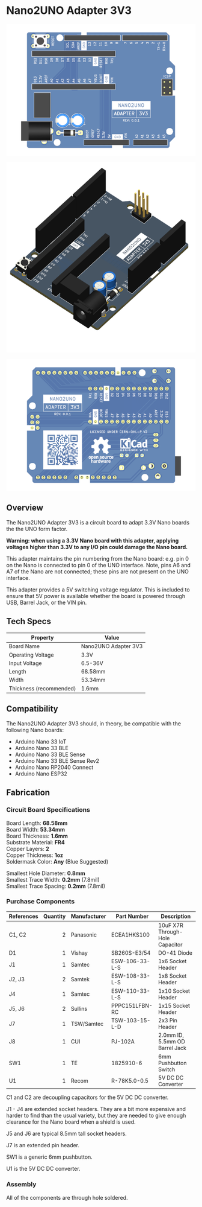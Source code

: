 # Nano2UNO Adapter 3V3

![Nano2UNO Adapter 3V3 Top View](https://github.com/CMB27/Nano2UNO-Adapter-3V3/blob/main/extras/Nano2UNO-Adapter-3V3-Top-View.png)

![Nano2UNO Adapter 3V3 Angled View](https://github.com/CMB27/Nano2UNO-Adapter-3V3/blob/main/extras/Nano2UNO-Adapter-3V3-Angled-View.png)

![Nano2UNO Adapter 3V3 Bottom View](https://github.com/CMB27/Nano2UNO-Adapter-3V3/blob/main/extras/Nano2UNO-Adapter-3V3-Bottom-View.png)



## Overview

The Nano2UNO Adapter 3V3 is a circuit board to adapt 3.3V Nano boards the the UNO form factor.

__Warning: when using a 3.3V Nano board with this adapter, applying voltages higher than 3.3V to any I/O pin could damage the Nano board.__

This adapter maintains the pin numbering from the Nano board: e.g. pin 0 on the Nano is connected to pin 0 of the UNO interface.
Note, pins A6 and A7 of the Nano are not connected; these pins are not present on the UNO interface.

This adapter provides a 5V switching voltage regulator.
This is included to ensure that 5V power is available whether the board is powered through USB, Barrel Jack, or the VIN pin.



## Tech Specs

| Property                | Value                |
|-------------------------|----------------------|
| Board Name              | Nano2UNO Adapter 3V3 |
| Operating Voltage       | 3.3V                 |
| Input Voltage           | 6.5-36V              |
| Length                  | 68.58mm              |
| Width                   | 53.34mm              |
| Thickness (recommended) | 1.6mm |



## Compatibility

The Nano2UNO Adapter 3V3 should, in theory, be compatible with the following Nano boards:
- Arduino Nano 33 IoT
- Arduino Nano 33 BLE
- Arduino Nano 33 BLE Sense
- Arduino Nano 33 BLE Sense Rev2
- Arduino Nano RP2040 Connect
- Arduino Nano ESP32



## Fabrication

### Circuit Board Specifications
Board Length: __68.58mm__  
Board Width: __53.34mm__  
Board Thickness: __1.6mm__  
Substrate Material: __FR4__  
Copper Layers: __2__  
Copper Thickness: __1oz__  
Soldermask Color: __Any__ (Blue Suggested)  

Smallest Hole Diameter: __0.8mm__  
Smallest Trace Width: __0.2mm__ (7.8mil)  
Smallest Trace Spacing: __0.2mm__ (7.8mil)


### Purchase Components

| References | Quantity | Manufacturer | Part Number    | Description                     |
|------------|---------:|--------------|----------------|---------------------------------|
| C1, C2     |        2 | Panasonic    | ECEA1HKS100    | 10uF X7R Through-Hole Capacitor |
| D1         |        1 | Vishay       | SB260S-E3/54   | DO-41 Diode                     |
| J1         |        1 | Samtec       | ESW-106-33-L-S | 1x6 Socket Header               |
| J2, J3     |        2 | Samtek       | ESW-108-33-L-S | 1x8 Socket Header               |
| J4         |        1 | Samtec       | ESW-110-33-L-S | 1x10 Socket Header              |
| J5, J6     |        2 | Sullins      | PPPC151LFBN-RC	| 1x15 Socket Header              |
| J7         |        1 | TSW/Samtec   | TSW-103-15-L-D | 2x3 Pin Header                  |
| J8         |        1 | CUI          | PJ-102A        | 2.0mm ID, 5.5mm OD Barrel Jack  |
| SW1        |        1 | TE           | 1825910-6      | 6mm Pushbutton Switch           |
| U1         |        1 | Recom        | R-78K5.0-0.5   | 5V DC DC Converter              |

C1 and C2 are decoupling capacitors for the 5V DC DC converter.

J1 - J4 are extended socket headers. They are a bit more expensive and harder to find than the usual variety, but they are needed to give enough clearance for the Nano board when a shield is used.

J5 and J6 are typical 8.5mm tall socket headers.

J7 is an extended pin header.

SW1 is a generic 6mm pushbutton.

U1 is the 5V DC DC converter.


### Assembly

All of the components are through hole soldered.
